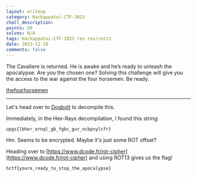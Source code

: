 ```yaml
---
layout: writeup
category: Hackappatoi-CTF-2023
chall_description:
points: 50
solves: N/A
tags: Hackappatoi-CTF-2023 rev rev/rot13
date: 2023-12-10
comments: false
---
```


The Cavaliere is returned. He is awake and he’s ready to unleash the apocalypse. Are you the chosen one? Solving this challenge will give you the access to the war against the four horsemen. Be ready.  

[thefourhorsemen](https://github.com/Nightxade/ctf-writeups/blob/master/assets/CTFs/Hackappatoi-CTF-2023/thefourhorsemen)

---

Let's head over to [Dogbolt](https://dogbolt.org/?id=f716f53f-44ad-42f7-8f53-60b52a5358ff#Hex-Rays=158) to decompile this.  

Immediately, in the Hex-Rays decompilation, I found this string:  

    upgs{lbher_ernql_gb_fgbc_gur_ncbpnylcfr}

Hm. Seems to be encrypted. Maybe it's just some ROT offset?  

Heading over to [https://www.dcode.fr/rot-cipher](https://www.dcode.fr/rot-cipher) and using ROT13 gives us the flag!  

	hctf{youre_ready_to_stop_the_apocalypse}